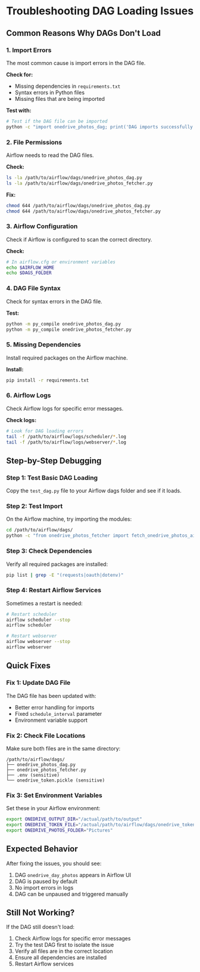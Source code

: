 # Troubleshooting DAG Loading Issues

## Common Reasons Why DAGs Don't Load

### 1. **Import Errors**
The most common cause is import errors in the DAG file.

**Check for:**
- Missing dependencies in `requirements.txt`
- Syntax errors in Python files
- Missing files that are being imported

**Test with:**
```bash
# Test if the DAG file can be imported
python -c "import onedrive_photos_dag; print('DAG imports successfully')"
```

### 2. **File Permissions**
Airflow needs to read the DAG files.

**Check:**
```bash
ls -la /path/to/airflow/dags/onedrive_photos_dag.py
ls -la /path/to/airflow/dags/onedrive_photos_fetcher.py
```

**Fix:**
```bash
chmod 644 /path/to/airflow/dags/onedrive_photos_dag.py
chmod 644 /path/to/airflow/dags/onedrive_photos_fetcher.py
```

### 3. **Airflow Configuration**
Check if Airflow is configured to scan the correct directory.

**Check:**
```bash
# In airflow.cfg or environment variables
echo $AIRFLOW_HOME
echo $DAGS_FOLDER
```

### 4. **DAG File Syntax**
Check for syntax errors in the DAG file.

**Test:**
```bash
python -m py_compile onedrive_photos_dag.py
python -m py_compile onedrive_photos_fetcher.py
```

### 5. **Missing Dependencies**
Install required packages on the Airflow machine.

**Install:**
```bash
pip install -r requirements.txt
```

### 6. **Airflow Logs**
Check Airflow logs for specific error messages.

**Check logs:**
```bash
# Look for DAG loading errors
tail -f /path/to/airflow/logs/scheduler/*.log
tail -f /path/to/airflow/logs/webserver/*.log
```

## Step-by-Step Debugging

### Step 1: Test Basic DAG Loading
Copy the `test_dag.py` file to your Airflow dags folder and see if it loads.

### Step 2: Test Import
On the Airflow machine, try importing the modules:
```bash
cd /path/to/airflow/dags/
python -c "from onedrive_photos_fetcher import fetch_onedrive_photos_airflow; print('Import works')"
```

### Step 3: Check Dependencies
Verify all required packages are installed:
```bash
pip list | grep -E "(requests|oauth|dotenv)"
```

### Step 4: Restart Airflow Services
Sometimes a restart is needed:
```bash
# Restart scheduler
airflow scheduler --stop
airflow scheduler

# Restart webserver
airflow webserver --stop
airflow webserver
```

## Quick Fixes

### Fix 1: Update DAG File
The DAG file has been updated with:
- Better error handling for imports
- Fixed `schedule_interval` parameter
- Environment variable support

### Fix 2: Check File Locations
Make sure both files are in the same directory:
```
/path/to/airflow/dags/
├── onedrive_photos_dag.py
├── onedrive_photos_fetcher.py
├── .env (sensitive)
└── onedrive_token.pickle (sensitive)
```

### Fix 3: Set Environment Variables
Set these in your Airflow environment:
```bash
export ONEDRIVE_OUTPUT_DIR="/actual/path/to/output"
export ONEDRIVE_TOKEN_FILE="/actual/path/to/airflow/dags/onedrive_token.pickle"
export ONEDRIVE_PHOTOS_FOLDER="Pictures"
```

## Expected Behavior

After fixing the issues, you should see:
1. DAG `onedrive_day_photos` appears in Airflow UI
2. DAG is paused by default
3. No import errors in logs
4. DAG can be unpaused and triggered manually

## Still Not Working?

If the DAG still doesn't load:
1. Check Airflow logs for specific error messages
2. Try the test DAG first to isolate the issue
3. Verify all files are in the correct location
4. Ensure all dependencies are installed
5. Restart Airflow services 